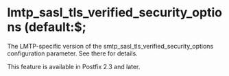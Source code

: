 # lmtp_sasl_tls_verified_security_options (default:$; 

 The LMTP-specific version of the
smtp_sasl_tls_verified_security_options configuration parameter.
See there for details. 

 This feature is available in Postfix 2.3 and later. 


